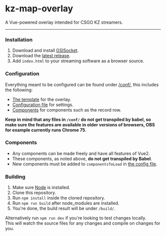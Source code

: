 # kz-map-overlay

A Vue-powered overlay intended for CSGO KZ streamers.

---

### Installation

1. Download and install [GSISocket](https://bitbucket.org/Sikarii/gsisocket).
2. Download the [latest release](https://bitbucket.org/Sikarii/kz-map-overlay/downloads).
3. Add `index.html` to your streaming software as a browser source.

### Configuration

Everything meant to be configured can be found under [/conf/](src/conf/), this includes the following:

- [The template](src/conf/template.js.html) for the overlay.
- [Configuration file](src/conf/config.js) for settings.
- [Components](src/conf/components/) for components such as the record row.

**Keep in mind that any files in `/conf/` do not get transpiled by babel, so make sure the features are available in older versions of browsers, OBS for example currently runs Chrome 75**.

### Components

- Any components can be made freely and have all features of Vue2.
- These components, as noted above, **do not get transpiled by Babel**.
- New components must be added to `componentsToLoad` in [the config file](src/conf/config.js).

### Building

1. Make sure [Node](https://nodejs.org) is installed.
2. Clone this repository.
3. Run `npm install` inside the cloned repository.
4. Run `npm run build` after node_modules are installed.
5. You're done, the build result will be under `/build/`.

Alternatively run `npm run dev` if you're looking to test changes locally.  
This will watch the source files for any changes and compile on changes for you.
